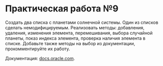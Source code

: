 <h1>Практическая работа №9</h1>
<p>Создать два списка с планетами солнечной системы.
Один из списков сделать немодифицируемым.
Реализовать методы: добавления, удаления, изменения элемента, перемешивания, выбора случайной планеты, 
показ индекса элемента, проверка наличия элемента в списке.
Добавьте также методы на выбор из документации, прокомментируйте их работу.</p>

Документация: [docs.oracle.com](https://docs.oracle.com/javase/7/docs/api/java/util/Collections.html#unmodifiableList(java.util.List)).